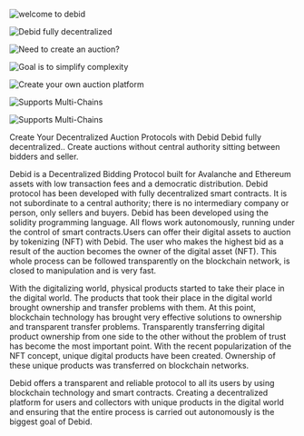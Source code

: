 ![welcome to debid](https://gblobscdn.gitbook.com/assets%2F-MZnl43G2ExUa5KaXsPD%2F-MZtrrmN0ojGa0b6_ZEx%2F-MZtuWjnhBGerilL6at7%2F0.svg?alt=media&token=a19a1059-9e29-4924-828c-ccf4a0d216db)

![Debid fully decentralized](https://gblobscdn.gitbook.com/assets%2F-MZnl43G2ExUa5KaXsPD%2F-MZtrrmN0ojGa0b6_ZEx%2F-MZtuwKMU-3hVpS_V71q%2F1.svg?alt=media&token=fe219a88-68cb-4938-af52-26880aa5b601)

![Need to create an auction?](https://gblobscdn.gitbook.com/assets%2F-MZnl43G2ExUa5KaXsPD%2F-MZu1HSaVY0UnvdbYkLg%2F-MZu1SWimwHGPN4S4eu2%2F2.svg?alt=media&token=89bb3eaf-3da5-405c-90b3-a5961bc9e1f7)

![Goal is to simplify complexity](https://gblobscdn.gitbook.com/assets%2F-MZnl43G2ExUa5KaXsPD%2F-MZu539Dm4Iky2rGhRbu%2F-MZuDM1uRaQp-gynQEJr%2F3.svg?alt=media&token=c71e9d68-6f86-4251-ad70-9faa61ea6fd6)

![Create your own auction platform](https://gblobscdn.gitbook.com/assets%2F-MZnl43G2ExUa5KaXsPD%2F-MZtrrmN0ojGa0b6_ZEx%2F-MZtvmbHltkCqvssRYNx%2F4.svg?alt=media&token=2ca83718-a6fc-419e-ae35-0094fd04cfb0)

![Supports Multi-Chains](https://gblobscdn.gitbook.com/assets%2F-MZnl43G2ExUa5KaXsPD%2F-MZtrrmN0ojGa0b6_ZEx%2F-MZtwF9traRRJ9uqHkwR%2F5.svg?alt=media&token=104d3743-519e-4c30-89ff-9eb645f5a876)

![Supports Multi-Chains](https://gblobscdn.gitbook.com/assets%2F-MZnl43G2ExUa5KaXsPD%2F-MZu1aKSBrtpp3Y6ECdR%2F-MZu4z6QtPKuSny8gMXc%2F6.svg?alt=media&token=a898af49-15a3-4011-b33d-e447f309fc60)


Create Your Decentralized Auction Protocols with Debid Debid fully decentralized.. Create auctions without central authority sitting between bidders and seller.

Debid is a Decentralized Bidding Protocol built for Avalanche and Ethereum assets with low transaction fees and a democratic distribution.
Debid protocol has been developed with fully decentralized smart contracts. It is not subordinate to a central authority; there is no intermediary company or person, only sellers and buyers. Debid has been developed using the solidity programming language. All flows work autonomously, running under the control of smart contracts.Users can offer their digital assets to auction by tokenizing (NFT) with Debid. The user who makes the highest bid as a result of the auction becomes the owner of the digital asset (NFT). This whole process can be followed transparently on the blockchain network, is closed to manipulation and is very fast.

With the digitalizing world, physical products started to take their place in the digital world. The products that took their place in the digital world brought ownership and transfer problems with them. At this point, blockchain technology has brought very effective solutions to ownership and transparent transfer problems. Transparently transferring digital product ownership from one side to the other without the problem of trust has become the most important point. With the recent popularization of the NFT concept, unique digital products have been created. Ownership of these unique products was transferred on blockchain networks.

Debid offers a transparent and reliable protocol to all its users by using blockchain technology and smart contracts. Creating a decentralized platform for users and collectors with unique products in the digital world and ensuring that the entire process is carried out autonomously is the biggest goal of Debid.

